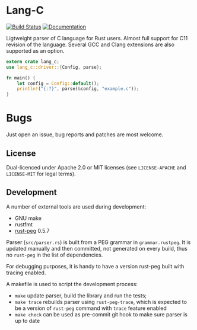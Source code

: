 # Lang-C

[![Build Status](https://travis-ci.org/vickenty/lang-c.svg?branch=master)](https://travis-ci.org/vickenty/lang-c)
[![Documentation](https://docs.rs/lang-c/badge.svg)](https://docs.rs/lang-c)

Ligtweight parser of C language for Rust users. Almost full support for C11 revision of the language.
Several GCC and Clang extensions are also supported as an option.

```rust
extern crate lang_c;
use lang_c::driver::{Config, parse}; 

fn main() {
    let config = Config::default();
    println!("{:?}", parse(&config, "example.c"));
}
```

# Bugs

Just open an issue, bug reports and patches are most welcome. 

## License

Dual-licenced under Apache 2.0 or MIT licenses (see `LICENSE-APACHE` and `LICENSE-MIT` for legal terms).

## Development

A number of external tools are used during development:

- GNU make
- rustfmt
- [rust-peg](https://github.com/kevinmehall/rust-peg) 0.5.7

Parser (`src/parser.rs`) is built from a PEG grammar in `grammar.rustpeg`. It is updated manually and then 
committed, not generated on every build, thus no `rust-peg` in the list of dependencies.

For debugging purposes, it is handy to have a version rust-peg built with tracing enabled.

A makefile is used to script the development process:

- `make` update parser, build the library and run the tests;
- `make trace` rebuilds parser using `rust-peg-trace`, which is expected to be a version of `rust-peg` command with `trace` feature enabled
- `make check` can be used as pre-commit git hook to make sure parser is up to date
